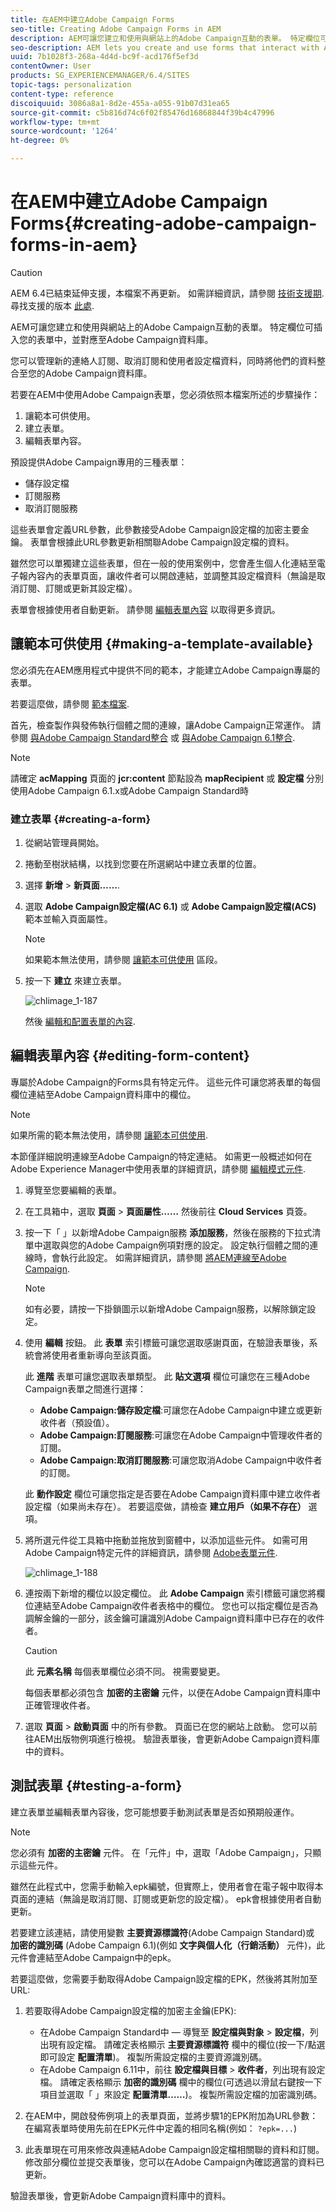 ```yaml
---
title: 在AEM中建立Adobe Campaign Forms
seo-title: Creating Adobe Campaign Forms in AEM
description: AEM可讓您建立和使用與網站上的Adobe Campaign互動的表單。 特定欄位可插入您的表單中，並對應至Adobe Campaign資料庫。
seo-description: AEM lets you create and use forms that interact with Adobe Campaign on your website. Specific fields can be inserted into your forms and mapped to the Adobe Campaign database.
uuid: 7b1028f3-268a-4d4d-bc9f-acd176f5ef3d
contentOwner: User
products: SG_EXPERIENCEMANAGER/6.4/SITES
topic-tags: personalization
content-type: reference
discoiquuid: 3086a8a1-8d2e-455a-a055-91b07d31ea65
source-git-commit: c5b816d74c6f02f85476d16868844f39b4c47996
workflow-type: tm+mt
source-wordcount: '1264'
ht-degree: 0%

---
```



# 在AEM中建立Adobe Campaign Forms{#creating-adobe-campaign-forms-in-aem}

>[!CAUTION]
>
>AEM 6.4已結束延伸支援，本檔案不再更新。 如需詳細資訊，請參閱 [技術支援期](https://helpx.adobe.com//tw/support/programs/eol-matrix.html). 尋找支援的版本 [此處](https://experienceleague.adobe.com/docs/).

AEM可讓您建立和使用與網站上的Adobe Campaign互動的表單。 特定欄位可插入您的表單中，並對應至Adobe Campaign資料庫。

您可以管理新的連絡人訂閱、取消訂閱和使用者設定檔資料，同時將他們的資料整合至您的Adobe Campaign資料庫。

若要在AEM中使用Adobe Campaign表單，您必須依照本檔案所述的步驟操作：

1. 讓範本可供使用。
1. 建立表單。
1. 編輯表單內容。

預設提供Adobe Campaign專用的三種表單：

* 儲存設定檔
* 訂閱服務
* 取消訂閱服務

這些表單會定義URL參數，此參數接受Adobe Campaign設定檔的加密主要金鑰。 表單會根據此URL參數更新相關聯Adobe Campaign設定檔的資料。

雖然您可以單獨建立這些表單，但在一般的使用案例中，您會產生個人化連結至電子報內容內的表單頁面，讓收件者可以開啟連結，並調整其設定檔資料（無論是取消訂閱、訂閱或更新其設定檔）。

表單會根據使用者自動更新。 請參閱 [編輯表單內容](#editing-form-content) 以取得更多資訊。

## 讓範本可供使用 {#making-a-template-available}

您必須先在AEM應用程式中提供不同的範本，才能建立Adobe Campaign專屬的表單。

若要這麼做，請參閱 [範本檔案](/help/sites-developing/page-templates-static.md#templateavailability).

首先，檢查製作與發佈執行個體之間的連線，讓Adobe Campaign正常運作。 請參閱 [與Adobe Campaign Standard整合](/help/sites-administering/campaignstandard.md) 或 [與Adobe Campaign 6.1整合](/help/sites-administering/campaignonpremise.md).

>[!NOTE]
>
>請確定 **acMapping** 頁面的 **jcr:content** 節點設為 **mapRecipient** 或 **設定檔** 分別使用Adobe Campaign 6.1.x或Adobe Campaign Standard時

### 建立表單 {#creating-a-form}

1. 從網站管理員開始。
1. 捲動至樹狀結構，以找到您要在所選網站中建立表單的位置。
1. 選擇 **新增** > **新頁面……**.
1. 選取 **Adobe Campaign設定檔(AC 6.1)** 或 **Adobe Campaign設定檔(ACS)** 範本並輸入頁面屬性。

   >[!NOTE]
   >
   >如果範本無法使用，請參閱 [讓範本可供使用](/help/sites-classic-ui-authoring/classic-personalization-ac.md#activatingatemplate) 區段。

1. 按一下 **建立** 來建立表單。

   ![chlimage_1-187](assets/chlimage_1-187.png)

   然後 [編輯和配置表單的內容](#editing-form-content).

## 編輯表單內容 {#editing-form-content}

專屬於Adobe Campaign的Forms具有特定元件。 這些元件可讓您將表單的每個欄位連結至Adobe Campaign資料庫中的欄位。

>[!NOTE]
>
>如果所需的範本無法使用，請參閱 [讓範本可供使用](/help/sites-classic-ui-authoring/classic-personalization-ac.md#activatingatemplate).

本節僅詳細說明連線至Adobe Campaign的特定連結。 如需更一般概述如何在Adobe Experience Manager中使用表單的詳細資訊，請參閱 [編輯模式元件](/help/sites-classic-ui-authoring/classic-page-author-edit-mode.md).

1. 導覽至您要編輯的表單。
1. 在工具箱中，選取 **頁面** > **頁面屬性……** 然後前往 **Cloud Services** 頁簽。
1. 按一下「 」以新增Adobe Campaign服務 **添加服務**，然後在服務的下拉式清單中選取與您的Adobe Campaign例項對應的設定。 設定執行個體之間的連線時，會執行此設定。 如需詳細資訊，請參閱 [將AEM連線至Adobe Campaign](/help/sites-administering/campaignonpremise.md#connecting-aem-to-adobe-campaign).

   >[!NOTE]
   >
   >如有必要，請按一下掛鎖圖示以新增Adobe Campaign服務，以解除鎖定設定。

1. 使用 **編輯** 按鈕。 此 **表單** 索引標籤可讓您選取感謝頁面，在驗證表單後，系統會將使用者重新導向至該頁面。

   此 **進階** 表單可讓您選取表單類型。 此 **貼文選項** 欄位可讓您在三種Adobe Campaign表單之間進行選擇：

   * **Adobe Campaign:儲存設定檔**:可讓您在Adobe Campaign中建立或更新收件者（預設值）。
   * **Adobe Campaign:訂閱服務**:可讓您在Adobe Campaign中管理收件者的訂閱。
   * **Adobe Campaign:取消訂閱服務**:可讓您取消Adobe Campaign中收件者的訂閱。

   此 **動作設定** 欄位可讓您指定是否要在Adobe Campaign資料庫中建立收件者設定檔（如果尚未存在）。 若要這麼做，請檢查 **建立用戶（如果不存在）** 選項。

1. 將所選元件從工具箱中拖動並拖放到窗體中，以添加這些元件。 如需可用Adobe Campaign特定元件的詳細資訊，請參閱 [Adobe表單元件](/help/sites-classic-ui-authoring/classic-personalization-ac-components.md).

   ![chlimage_1-188](assets/chlimage_1-188.png)

1. 連按兩下新增的欄位以設定欄位。 此 **Adobe Campaign** 索引標籤可讓您將欄位連結至Adobe Campaign收件者表格中的欄位。 您也可以指定欄位是否為調解金鑰的一部分，該金鑰可讓識別Adobe Campaign資料庫中已存在的收件者。

   >[!CAUTION]
   >
   >此 **元素名稱** 每個表單欄位必須不同。 視需要變更。
   >
   >每個表單都必須包含 **加密的主密鑰** 元件，以便在Adobe Campaign資料庫中正確管理收件者。

1. 選取 **頁面** > **啟動頁面** 中的所有參數。 頁面已在您的網站上啟動。 您可以前往AEM出版物例項進行檢視。 驗證表單後，會更新Adobe Campaign資料庫中的資料。

## 測試表單 {#testing-a-form}

建立表單並編輯表單內容後，您可能想要手動測試表單是否如預期般運作。

>[!NOTE]
>
>您必須有 **加密的主密鑰** 元件。 在「元件」中，選取「Adobe Campaign」，只顯示這些元件。
>
>雖然在此程式中，您需手動輸入epk編號，但實際上，使用者會在電子報中取得本頁面的連結（無論是取消訂閱、訂閱或更新您的設定檔）。 epk會根據使用者自動更新。
>
>若要建立該連結，請使用變數 **主要資源標識符**(Adobe Campaign Standard)或 **加密的識別碼** (Adobe Campaign 6.1)(例如 **文字與個人化（行銷活動）** 元件)，此元件會連結至Adobe Campaign中的epk。

若要這麼做，您需要手動取得Adobe Campaign設定檔的EPK，然後將其附加至URL:

1. 若要取得Adobe Campaign設定檔的加密主金鑰(EPK):

   * 在Adobe Campaign Standard中 — 導覽至 **設定檔與對象** > **設定檔**，列出現有設定檔。 請確定表格顯示 **主要資源標識符** 欄中的欄位(按一下/點選即可設定 **配置清單**)。 複製所需設定檔的主要資源識別碼。
   * 在Adobe Campaign 6.11中，前往 **設定檔與目標** >  **收件者**，列出現有設定檔。 請確定表格顯示 **加密的識別碼** 欄中的欄位(可透過以滑鼠右鍵按一下項目並選取「 」來設定 **配置清單……**)。 複製所需設定檔的加密識別碼。

1. 在AEM中，開啟發佈例項上的表單頁面，並將步驟1的EPK附加為URL參數：在編寫表單時使用先前在EPK元件中定義的相同名稱(例如： `?epk=...`)
1. 此表單現在可用來修改與連結Adobe Campaign設定檔相關聯的資料和訂閱。 修改部分欄位並提交表單後，您可以在Adobe Campaign內確認適當的資料已更新。

驗證表單後，會更新Adobe Campaign資料庫中的資料。

